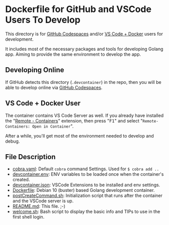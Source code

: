 <!-- markdownlint-disable MD033 -->
# Dockerfile for GitHub and VSCode Users To Develop

This directory is for [GitHub Codespaces](https://github.com/features/codespaces) and/or [VS Code + Docker](https://marketplace.visualstudio.com/items?itemName=ms-vscode-remote.vscode-remote-extensionpack) users for development.

It includes most of the necessary packages and tools for developing Golang app. Aiming to provide the same environment to develop the app.

## Developing Online

If GitHub detects this directory (`.devcontainer`) in the repo, then you will be able to develop online via [GitHub Codespaces](https://github.com/features/codespaces).

## VS Code + Docker User

The container contains VS Code Server as well. If you already have installed the "[Remote - Containers](https://marketplace.visualstudio.com/items?itemName=ms-vscode-remote.remote-containers)" extension, then press "<kbd>F1</kbd>" and select "`Remote-Containers: Open in Container`".

After a while, you'll get most of the environment needed to develop and debug.

## File Description

- [cobra.yaml](cobra.yaml): Default `cobra` command Settings. Used for `$ cobra add ..`
- [devcontainer.env](devcontainer.env): ENV variables to be loaded once when the container's created.
- [devcontainer.json](devcontainer.json): VSCode Extensions to be installed and env settings.
- [Dockerfile](Dockerfile): Debian 10 (buster) based Golang development container.
- [postCreateCommand.sh](postCreateCommand.sh): Initialization script that runs after the container and the VSCode server is up.
- [README.md](README.md): This file. ;-)
- [welcome.sh](welcome.sh): Bash script to display the basic info and TIPs to use in the first shell login.
